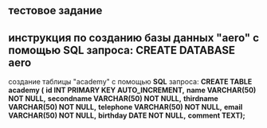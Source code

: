 тестовое задание
---
инструкция по созданию базы данных "aero" с помощью **SQL** запроса:
**CREATE DATABASE aero**
--- 
создание таблицы "academy" с помощью **SQL** запроса:
**CREATE TABLE academy (**
**id INT PRIMARY KEY AUTO_INCREMENT,**
**name VARCHAR(50) NOT NULL,**
**secondname VARCHAR(50) NOT NULL,**
**thirdname VARCHAR(50) NOT NULL,**
**telephone VARCHAR(50) NOT NULL,**
**email VARCHAR(50) NOT NULL,**
**birthday DATE NOT NULL,**
**comment TEXT);**

